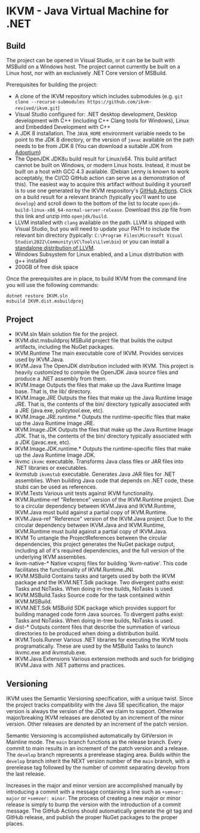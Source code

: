 # IKVM - Java Virtual Machine for .NET

## Build

The project can be opened in Visual Studio, or it can be be built with MSBuild on a Windows host. The project cannot currently be built on a Linux host, nor with an exclusively .NET Core version of MSBuild.

Prerequisites for building the project:
* A clone of the IKVM repository which includes submodules (e.g. `git clone --recurse-submodules https://github.com/ikvm-revived/ikvm.git`)
* Visual Studio configured for: .NET desktop development, Desktop development with C++ (including C++ Clang tools for Windows), Linux and Embedded Development with C++
* A JDK 8 installation. The `JAVA_HOME` environment variable needs to be point to the JDK 8 directory, or the version of `javac` available on the path needs to be from JDK 8 (You can download a suitable JDK from [Adoptium](https://adoptium.net/))
* The OpenJDK JDK8u build result for Linux/x64. This build artifact cannot be built on Windows, or modern Linux hosts. Instead, it must be built on a host with GCC 4.3 available. (Debian Lenny is known to work acceptably, the CI/CD GitHub action can serve as a demonstration of this).  The easiest way to acquire this artifact without building it yourself is to use one generated by the IKVM respository's [GitHub Actions](https://github.com/ikvm-revived/ikvm/actions). Click on a build result for a relevant branch (typically you'll want to use `develop`) and scroll down to the bottom of the list to locate `openjdk-build-linux-x86_64-normal-server-release`. Download this zip file from this link and unzip into 
 `openjdk/build`.
 * LLVM installed with `clang` available on the path. LLVM is shipped with Visual Studio, but you will need to update your PATH to include the relevant bin directory (typically: `C:\Program Files\Microsoft Visual Studio\2022\Community\VC\Tools\Llvm\bin`) or you can install a [standalone distribution of LLVM](https://releases.llvm.org/).
 * Windows Subsystem for Linux enabled, and a Linux distribution with g++ installed
 * 200GB of free disk space
 
 Once the prerequisites are in place, to build IKVM from the command line you will use the following commands:

 ```
 dotnet restore IKVM.sln
 msbuild IKVM.dist.msbuildproj
 ```

## Project

+ IKVM.sln
  Main solution file for the project.
+ IKVM.dist.msbuildproj
  MSBuild project file that builds the output artifacts, including the NuGet packages.
+ IKVM.Runtime
  The main executable core of IKVM. Provides services used by IKVM.Java.
+ IKVM.Java
  The OpenJDK distribution included with IKVM. This project is heavily customized to compile the OpenJDK Java source files and produce a .NET assembly from them.
+ IKVM.Image
  Outputs the files that make up the Java Runtime Image base. That is, the lib/ directory.
+ IKVM.Image.JRE
  Outputs the files that make up the Java Runtime Image JRE. That is, the contents of the bin/ directory typically associated with a JRE (java.exe, policytool.exe, etc).
+ IKVM.Image.JRE.runtime.*
  Outputs the runtime-specific files that make up the Java Runtime Image JRE.
+ IKVM.Image.JDK
  Outputs the files that make up the Java Runtime Image JDK. That is, the contents of the bin/ directory typically associated with a JDK (javac.exe, etc).
+ IKVM.Image.JDK.runtime.*
  Outputs the runtime-specific files that make up the Java Runtime Image JDK.
+ ikvmc
  `ikvmc` executable. Transforms Java class files or JAR files into .NET libraries or executables.
+ ikvmstub
  `ikvmstub` executable. Generates Java JAR files for .NET assemblies. When building Java code that depends on .NET code, these stubs can be used as references.
+ IKVM.Tests
  Various unit tests against IKVM functionality.
+ IKVM.Runtime-ref
  "Reference" version of the IKVM.Runtime project. Due to a circular dependency between IKVM.Java and IKVM.Runtime, IKVM.Java must build against a partial copy of IKVM.Runtime.
+ IKVM.Java-ref
  "Reference" version of the IKVM.Java project. Due to the circular dependency between IKVM.Java and IKVM.Runtime, IKVM.Runtime must build against a partial copy of IKVM.Java.
+ IKVM
  To untangle the ProjectReferences between the circular dependencies, this project generates the NuGet package output, including all of it's required dependencies, and the full version of the underlying IKVM assemblies.
+ ikvm-native-*
  Native vcxproj files for building 'ikvm-native'. This code facilitates the functionality of IKVM.Runtime.JNI.
+ IKVM.MSBuild
  Contains tasks and targets used by both the IKVM package and the IKVM.NET.Sdk package. Two divergent paths exist: Tasks and NoTasks. When doing in-tree builds, NoTasks is used.
+ IKVM.MSBuild.Tasks
  Source code for the task contained within IKVM.MSBuild.
+ IKVM.NET.Sdk
  MSBuild SDK package which provides support for building managed code form Java sources. To divergent paths exist: Tasks and NoTasks. When doing in-tree builds, NoTasks is used.
+ dist-*
  Outputs content files that describe the summation of various directories to be produced when doing a distribution build.
+ IKVM.Tools.Runner
  Various .NET libraries for executing the IKVM tools programatically. These are used by the MSBuild Tasks to launch ikvmc.exe and ikvmstub.exe.
+ IKVM.Java.Extensions
  Various extension methods and such for bridiging IKVM.Java with .NET patterns and practices.

## Versioning

IKVM uses the Semantic Versioning specification, with a unique twist. Since the project tracks compatibility with the Java SE specification, the major version is always the version of the JDK we claim to support. Otherwise major/breaking IKVM releases are denoted by an increment of the minor version. Other releases are denoted by an increment of the patch version.

Semantic Versioning is accomplished automatically by GitVersion in Mainline mode. The `main` branch functions as the release branch. Every commit to main results in an increment of the patch version and a release. The `develop` branch represents a prerelease staging area. Builds within the `develop` branch inherit the NEXT version number of the `main` branch, with a prerelease tag followed by the number of commit separating develop from the last release.

Increases in the major and minor version are accomplished manually by introducing a commit with a message containing a line such as `+semver: major` or `+semver: minor`. The process of creating a new major or minor release is simply to bump the version with the introduction of a commit message. The GitHub Actions should automatically generate the git tag and GitHub release, and publish the proper NuGet packages to the proper places.
